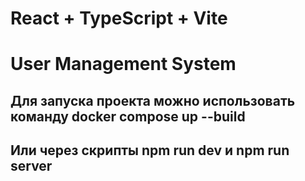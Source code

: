 # React + TypeScript + Vite

# User Management System

## Для запуска проекта можно использовать команду docker compose up --build

## Или через скрипты npm run dev и npm run server
